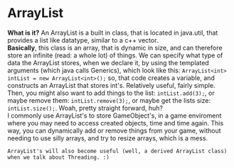ArrayList
==========
__What is it?__
	An ArrayList is a built in class, that is located in java.util, that provides a list like datatype, similar to a c++ vector.<br>
	__Basically__, this class is an array, that is dynamic in size, and can therefore store an infinite (read: a whole lot) of things.
	We can specify what type of data the ArrayList stores, when we declare it, by using the templated arguments (which java calls Generics),
	which look like this: ```ArrayList<int> intList = new ArrayList<int>();``` so, that code creates a variable, and constructs an ArrayList 
	that stores int's. Relatively useful, fairly simple. Then, you might also want to add things to the list: ```intList.add(3);```, or maybe
	remove them: ```intList.remove(3);```, or maybe get the lists size: ```intList.size();```. 
	Woah, pretty straight forward, huh? 
	<br>
	I commonly use ArrayList's to store GameObject's, in a game enviroment where you may need to access created objects, time and time again. This
	way, you can dynamically add or remove things from your game, without needing to use silly arrays, and try to resize arrays, which is a mess.
	
	ArrayList's will also become useful (well, a derived ArrayList class) when we talk about Threading. :)